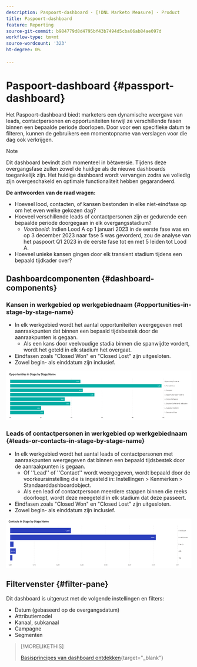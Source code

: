 ```yaml
---
description: Paspoort-dashboard - [!DNL Marketo Measure] - Product
title: Paspoort-dashboard
feature: Reporting
source-git-commit: b984779d8d4795bf43b7494d5cba06ab84ae097d
workflow-type: tm+mt
source-wordcount: '323'
ht-degree: 0%

---
```


# Paspoort-dashboard {#passport-dashboard}

Het Paspoort-dashboard biedt marketers een dynamische weergave van leads, contactpersonen en opportuniteiten terwijl ze verschillende fasen binnen een bepaalde periode doorlopen. Door voor een specifieke datum te filteren, kunnen de gebruikers een momentopname van verslagen voor die dag ook verkrijgen.

>[!NOTE]
>
>Dit dashboard bevindt zich momenteel in bètaversie. Tijdens deze overgangsfase zullen zowel de huidige als de nieuwe dashboards toegankelijk zijn. Het huidige dashboard wordt vervangen zodra we volledig zijn overgeschakeld en optimale functionaliteit hebben gegarandeerd.

**De antwoorden van de raad vragen:**

* Hoeveel lood, contacten, of kansen bestonden in elke niet-eindfase op om het even welke gekozen dag?
* Hoeveel verschillende leads of contactpersonen zijn er gedurende een bepaalde periode doorgegaan in elk overgangsstadium?
   * _Voorbeeld_: Indien Lood A op 1 januari 2023 in de eerste fase was en op 3 december 2023 naar fase 5 was gevorderd, zou de analyse van het paspoort Q1 2023 in de eerste fase tot en met 5 leiden tot Lood A.
* Hoeveel unieke kansen gingen door elk transient stadium tijdens een bepaald tijdkader over?

## Dashboardcomponenten {#dashboard-components}

### Kansen in werkgebied op werkgebiednaam {#opportunities-in-stage-by-stage-name}

* In elk werkgebied wordt het aantal opportuniteiten weergegeven met aanraakpunten dat binnen een bepaald tijdsbestek door de aanraakpunten is gegaan.
   * Als een kans door veelvoudige stadia binnen die spanwijdte vordert, wordt het geteld in elk stadium het overgaat.
* Eindfasen zoals &quot;Closed Won&quot; en &quot;Closed Lost&quot; zijn uitgesloten.
* Zowel begin- als einddatum zijn inclusief.

![](assets/passport-dashboard-1.png)

### Leads of contactpersonen in werkgebied op werkgebiednaam {#leads-or-contacts-in-stage-by-stage-name}

* In elk werkgebied wordt het aantal leads of contactpersonen met aanraakpunten weergegeven dat binnen een bepaald tijdsbestek door de aanraakpunten is gegaan.
   * Of &#39;&#39;Lead&#39;&#39; of &#39;&#39;Contact&#39;&#39; wordt weergegeven, wordt bepaald door de voorkeursinstelling die is ingesteld in: Instellingen > Kenmerken > Standaarddashboardobject.
   * Als een lead of contactpersoon meerdere stappen binnen die reeks doorloopt, wordt deze meegeteld in elk stadium dat deze passeert.
* Eindfasen zoals &quot;Closed Won&quot; en &quot;Closed Lost&quot; zijn uitgesloten.
* Zowel begin- als einddatum zijn inclusief.

![](assets/passport-dashboard-2.png)

## Filtervenster {#filter-pane}

Dit dashboard is uitgerust met de volgende instellingen en filters:

* Datum (gebaseerd op de overgangsdatum)
* Attributiemodel
* Kanaal, subkanaal
* Campagne
* Segmenten

>[!MORELIKETHIS]
>
>[Basisprincipes van dashboard ontdekken](/help/marketo-measure-discover-ui/dashboards/discover-dashboard-basics.md){target="_blank"}
